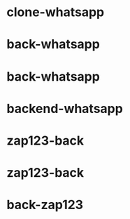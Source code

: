# clone-whatsapp
# back-whatsapp
# back-whatsapp
# backend-whatsapp
# zap123-back
# zap123-back
# back-zap123
